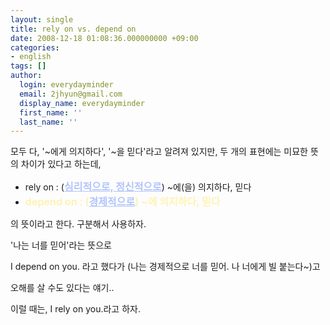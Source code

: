 ```yaml
---
layout: single
title: rely on vs. depend on
date: 2008-12-18 01:08:36.000000000 +09:00
categories:
- english
tags: []
author:
  login: everydayminder
  email: 2jhyun@gmail.com
  display_name: everydayminder
  first_name: ''
  last_name: ''
---
```

모두 다, '~에게 의지하다', '~을 믿다'라고 알려져 있지만,
두 개의 표현에는 미묘한 뜻의 차이가 있다고 하는데,

<div><strong><span style="font-size:12pt;"><font color="#fff3b4">

</font></span></strong>
<ul style="list-style-type:disc;">
<li>rely on : (<strong><font color="#b1c4fc"><u><span style="font-size:12pt;">심리적으로, 정신적으로</span></u></font></strong>) ~에(을) 의지하다, 믿다</li>
<li><strong><span style="font-size:12pt;"><font color="#fff3b4"><strong><span style="font-size:12pt;"><font color="#fff3b4">depend on</font></span></strong> : (<strong><span style="font-size:12pt;"><font color="#b1c4fc"><u>경제적으로</u></font></span></strong>) ~에 의지하다, 믿다

</font></span></strong></li>
</ul>
</div>
<div>
의 뜻이라고 한다. 구분해서 사용하자.


'나는 너를 믿어'라는 뜻으로

I depend on you. 라고 했다가 (나는 경제적으로 너를 믿어. 나 너에게 빌 붙는다~)고 

오해를 살 수도 있다는 얘기..


이럴 때는, I rely on you.라고 하자.
</div>
